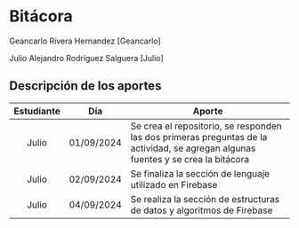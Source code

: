 # Bitácora

Geancarlo Rivera Hernandez [Geancarlo]

Julio Alejandro Rodríguez Salguera [Julio]

## Descripción de los aportes

| Estudiante| Día | Aporte
| :---:     |:---:| -----------
| Julio     | 01/09/2024  | Se crea el repositorio, se responden las dos primeras preguntas de la actividad, se agregan algunas fuentes y se crea la bitácora
| Julio   | 02/09/2024  | Se finaliza la sección de lenguaje utilizado en Firebase
| Julio   | 04/09/2024  | Se realiza la sección de estructuras de datos y algoritmos de Firebase
